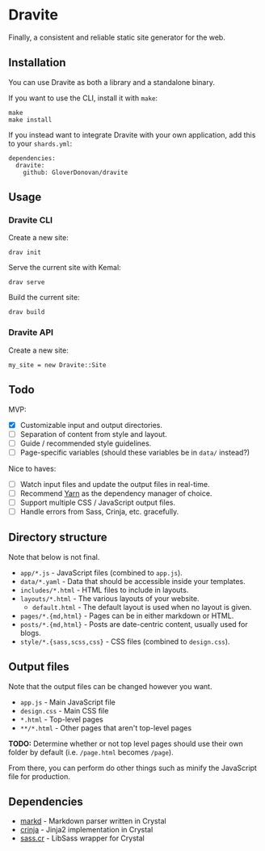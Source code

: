 # Dravite

Finally, a consistent and reliable static site generator for the web.

## Installation

You can use Dravite as both a library and a standalone binary.

If you want to use the CLI, install it with `make`:

```
make
make install
```

If you instead want to integrate Dravite with your own application, add this to your `shards.yml`:

```
dependencies:
  dravite:
    github: GloverDonovan/dravite
```

## Usage

### Dravite CLI

Create a new site:

```
drav init
```

Serve the current site with Kemal:

```
drav serve
```

Build the current site:

```
drav build
```

### Dravite API

Create a new site:

```
my_site = new Dravite::Site
```

## Todo

MVP:

- [x] Customizable input and output directories.
- [ ] Separation of content from style and layout.
- [ ] Guide / recommended style guidelines.
- [ ] Page-specific variables (should these variables be in `data/` instead?)

Nice to haves:

- [ ] Watch input files and update the output files in real-time.
- [ ] Recommend [Yarn](https://yarnpkg.com/) as the dependency manager of choice.
- [ ] Support multiple CSS / JavaScript output files.
- [ ] Handle errors from Sass, Crinja, etc. gracefully.

## Directory structure

Note that below is not final.

- `app/*.js` - JavaScript files (combined to `app.js`).
- `data/*.yaml` - Data that should be accessible inside your templates.
- `includes/*.html` - HTML files to include in layouts.
- `layouts/*.html` - The various layouts of your website.
  - `default.html` - The default layout is used when no layout is given.
- `pages/*.{md,html}` - Pages can be in either markdown or HTML.
- `posts/*.{md,html}` - Posts are date-centric content, usually used for blogs.
- `style/*.{sass,scss,css}` - CSS files (combined to `design.css`).

## Output files

Note that the output files can be changed however you want.

- `app.js` - Main JavaScript file
- `design.css` - Main CSS file
- `*.html` - Top-level pages
- `**/*.html` - Other pages that aren't top-level pages

**TODO:** Determine whether or not top level pages should use their own folder by default (i.e. `/page.html` becomes `/page`).

From there, you can perform do other things such as minify the JavaScript file for production.

## Dependencies

- [markd](https://github.com/icyleaf/markd) - Markdown parser written in Crystal
- [crinja](https://github.com/straight-shoota/crinja) - Jinja2 implementation in Crystal
- [sass.cr](https://github.com/straight-shoota/sass.cr) - LibSass wrapper for Crystal
